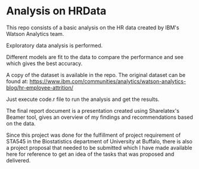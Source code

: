 # Analysis on HRData

This repo consists of a basic analysis on the HR data created by IBM's Watson Analytics team.

Exploratory data analysis is performed.

Different models are fit to the data to compare the performance and see which gives the best accuracy.

A copy of the dataset is available in the repo. The original dataset can be found at: https://www.ibm.com/communities/analytics/watson-analytics-blog/hr-employee-attrition/

Just execute code.r file to run the analysis and get the results.

The final report document is a presentation created using Sharelatex's Beamer tool, gives an overview of my findings and recommendations based on the data.

Since this project was done for the fulfillment of project requirement of STA545 in the Biostatistics department of University at Buffalo, there is also a project proposal that needed to be submitted which I have made available here for reference to get an idea of the tasks that was proposed and delivered.